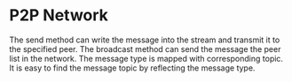 # P2P Network

The send method can write the message into the stream and transmit it to the specified peer. The broadcast method can send the message the peer list in the network. The message type is mapped with corresponding topic. It is easy to find the message topic by reflecting the message type.


